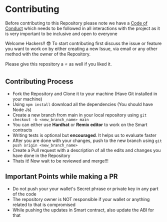 # Contributing

Before contributing to this Repository please note we have a [Code of Conduct](https://github.com/aditya172926/uni3_cards_contracts/blob/main/CODE_OF_CONDUCT.md) which needs to be followed in all interactions with the project as it is very important to be inclusive and open to everyone

Welcome Hackers!! 😎
To start contributing first discuss the issue or feature you want to work on by either creating a new Issue, via email or any other method with the owner of the Repository.

Please give this repository a ⭐ as well if you liked it.

## Contributing Process
- Fork the Repository and Clone it to your machine (Have Git installed in your machine)
- Using `npm install` download all the dependencies (You should have Node Js)
- Create a new branch from main in your local repository using `git checkout -b <new_branch_name> main`
- You can either use **Hardhat** or **Remix editor** to work on the Smart contracts
- Writing tests is optional but **encouraged**. It helps us to evaluate faster
- After you are done with your changes, push to the new branch using `git push origin <new_branch_name>`
- Create a Pull request with a description of all the edits and changes you have done in the Repository
- Thats it! Now wait to be reviewed and merge!!!

## Important Points while making a PR
- Do not push your your wallet's Secret phrase or private key in any part of the code
- The repository owner is NOT responsible if your wallet or anything related to that is compromised
- While pushing the updates in Smart contract, also update the ABI for that
